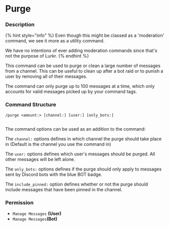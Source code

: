 # Purge

### Description

{% hint style="info" %}
Even though this might be classed as a 'moderation' command, we see it more as a utility command.

We have no intentions of ever adding moderation commands since that's not the purpose of Lurkr.
{% endhint %}

This command can be used to purge or clean a large number of messages from a channel. This can be useful to clean up after a bot raid or to punish a user by removing all of their messages.

The command can only purge up to 100 messages at a time, which only accounts for valid messages picked up by your command tags.

### Command Structure

```
/purge <amount:> [channel:] [user:] [only_bots:]
```

<figure><img src="https://i.imgur.com/SJymocg.png" alt=""><figcaption></figcaption></figure>

The command options can be used as an addition to the command:

The `channel:` options defines in which channel the purge should take place in (Default is the channel you use the command in)

The `user:` options defines which user's messages should be purged. All other messages will be left alone.

The `only_bots:` options defines if the purge should only apply to messages sent by Discord bots with the blue BOT badge.

The `include_pinned:` option defines whether or not the purge should include messages that have been pinned in the channel.

### **Permission**

* `Manage Messages` **(User)**
* `Manage Messages`**(Bot)**
